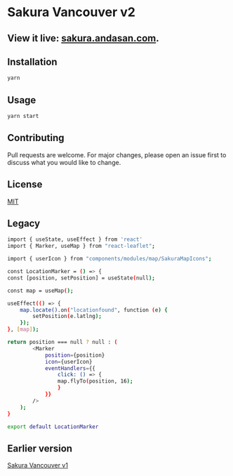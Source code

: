 # Sakura Vancouver v2
View it live: [sakura.andasan.com](https://sakura.andasan.com/).
-

## Installation

```bash
yarn
```

## Usage

```bash
yarn start
```

## Contributing

Pull requests are welcome. For major changes, please open an issue first to discuss what you would like to change.

## License

[MIT](https://choosealicense.com/licenses/mit/)

## Legacy

```bash
import { useState, useEffect } from 'react'
import { Marker, useMap } from "react-leaflet";

import { userIcon } from "components/modules/map/SakuraMapIcons";

const LocationMarker = () => {
const [position, setPosition] = useState(null);

const map = useMap();

useEffect(() => {
    map.locate().on("locationfound", function (e) {
        setPosition(e.latlng);
    });
}, [map]);

return position === null ? null : (
        <Marker
            position={position}
            icon={userIcon}
            eventHandlers={{
                click: () => {
                map.flyTo(position, 16);
                }
            }}
        />
    );
}

export default LocationMarker
```

## Earlier version

[Sakura Vancouver v1](https://github.com/andasan/sakura-vancouver)

